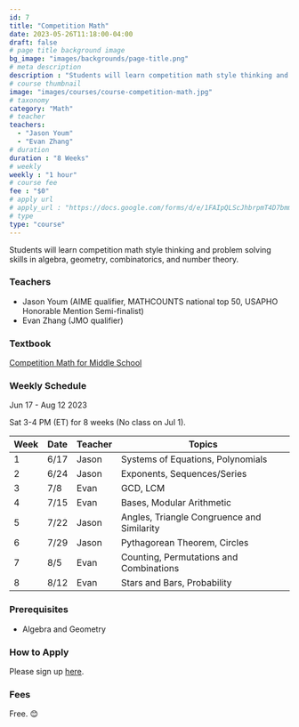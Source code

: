 ```yaml
---
id: 7
title: "Competition Math"
date: 2023-05-26T11:18:00-04:00
draft: false
# page title background image
bg_image: "images/backgrounds/page-title.png"
# meta description
description : "Students will learn competition math style thinking and problem solving skills in algebra, geometry, combinatorics, and number theory."
# course thumbnail
image: "images/courses/course-competition-math.jpg"
# taxonomy
category: "Math"
# teacher
teachers:
  - "Jason Youm"
  - "Evan Zhang"
# duration
duration : "8 Weeks"
# weekly
weekly : "1 hour"
# course fee
fee : "$0"
# apply url
# apply_url : "https://docs.google.com/forms/d/e/1FAIpQLScJhbrpmT4D7bmmWS-SxtIcm6NyngImbRl7m6QWbmQjjixZag/viewform"
# type
type: "course"
---
```


Students will learn competition math style thinking and problem solving skills in algebra, geometry, combinatorics, and number theory.

### Teachers

* Jason Youm (AIME qualifier, MATHCOUNTS national top 50, USAPHO Honorable Mention Semi-finalist)
* Evan Zhang (JMO qualifier)

### Textbook 
[Competition Math for Middle School](https://artofproblemsolving.com/store/book/competition-math)

### Weekly Schedule

Jun 17 - Aug 12 2023

Sat 3-4 PM (ET) for 8 weeks (No class on Jul 1).

|Week   |Date    | Teacher   | Topics
|-------|--------|-----------|--------------
|1      |6/17    | Jason     | Systems of Equations, Polynomials
|2      |6/24    | Jason     | Exponents, Sequences/Series
|3      |7/8     | Evan      | GCD, LCM
|4      |7/15    | Evan      | Bases, Modular Arithmetic
|5      |7/22    | Jason     | Angles, Triangle Congruence and Similarity
|6      |7/29    | Jason     | Pythagorean Theorem, Circles
|7      |8/5     | Evan      | Counting, Permutations and Combinations
|8      |8/12    | Evan      | Stars and Bars, Probability


### Prerequisites

* Algebra and Geometry

### How to Apply

Please sign up [here](https://forms.gle/aBzjbyJBFg1CieVC8).

### Fees

Free. 😊

